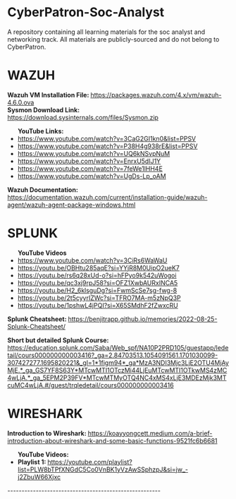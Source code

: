 # CyberPatron-Soc-Analyst
A repository containing all learning materials for the soc analyst and networking track. All materials are publicly-sourced and do not belong to CyberPatron.

# WAZUH
<p>
  <b>Wazuh VM Installation File: </b><a href="https://packages.wazuh.com/4.x/vm/wazuh-4.6.0.ova">https://packages.wazuh.com/4.x/vm/wazuh-4.6.0.ova</a></br>
  <b>Sysmon Download Link: </b><a href="https://download.sysinternals.com/files/Sysmon.zip">https://download.sysinternals.com/files/Sysmon.zip</a></br>
  <ul><b>YouTube Links:</b>
    <li><a href="https://www.youtube.com/watch?v=3CaG2GI1kn0&list=PPSV">https://www.youtube.com/watch?v=3CaG2GI1kn0&list=PPSV</a></li>
    <li><a href="https://www.youtube.com/watch?v=P38H4g938rE&list=PPSV">https://www.youtube.com/watch?v=P38H4g938rE&list=PPSV</a></li>
    <li><a href="https://www.youtube.com/watch?v=UQ6kNSvpNuM">https://www.youtube.com/watch?v=UQ6kNSvpNuM</a></li>
    <li><a href="https://www.youtube.com/watch?v=EnrxU5dIJ1Y">https://www.youtube.com/watch?v=EnrxU5dIJ1Y</a></li>
    <li><a href="https://www.youtube.com/watch?v=7feWe1lHH4E">https://www.youtube.com/watch?v=7feWe1lHH4E</a></li>
    <li><a href="https://www.youtube.com/watch?v=UgDs-Lp_oAM">https://www.youtube.com/watch?v=UgDs-Lp_oAM</a></li>
  </ul>
  <b>Wazuh Documentation: </b><a href="https://documentation.wazuh.com/current/installation-guide/wazuh-agent/wazuh-agent-package-windows.html">https://documentation.wazuh.com/current/installation-guide/wazuh-agent/wazuh-agent-package-windows.html</a>
</p>

# SPLUNK
<p>
  <ul>
    <b>YouTube Videos</b>
    <li><a href="https://www.youtube.com/watch?v=3CiRs6WaWaU">https://www.youtube.com/watch?v=3CiRs6WaWaU</a></li>
    <li><a href="https://youtu.be/OBHtu285aqE?si=YYjR8M0UipO2ueK7">https://youtu.be/OBHtu285aqE?si=YYjR8M0UipO2ueK7</a></li>
    <li><a href="https://youtu.be/rs6q28xUd-o?si=hFPyo9k542uWogoi">https://youtu.be/rs6q28xUd-o?si=hFPyo9k542uWogoi</a></li>
    <li><a href="https://youtu.be/qc3xj9rpJ58?si=OFZ1XwbAURxINCA5">https://youtu.be/qc3xj9rpJ58?si=OFZ1XwbAURxINCA5</a></li>
    <li><a href="https://youtu.be/H2_6klsguDg?si=FwmScSe7sg-fwg-8">https://youtu.be/H2_6klsguDg?si=FwmScSe7sg-fwg-8</a></li>
    <li><a href="https://youtu.be/2t5cyyrIZWc?si=TFRO7MA-m5zNpQ3P">https://youtu.be/2t5cyyrIZWc?si=TFRO7MA-m5zNpQ3P</a></li>
    <li><a href="https://youtu.be/1pshwL4jPQI?si=X65SMdhF2fZwxcRU">https://youtu.be/1pshwL4jPQI?si=X65SMdhF2fZwxcRU</a></li>
  </ul>
  <b>Splunk Cheatsheet: </b><a href="https://benjitrapp.github.io/memories/2022-08-25-Splunk-Cheatsheet/">https://benjitrapp.github.io/memories/2022-08-25-Splunk-Cheatsheet/</a></br>
  
  <b>Short but detailed Splunk Course: </b><a href="https://education.splunk.com/Saba/Web_spf/NA10P2PRD105/guestapp/ledetail/cours000000000003416?_ga=2.84703513.1054091561.1701030099-307427277.1695820221&_gl=1*1figm94*_ga*MzA3NDI3Mjc3LjE2OTU4MjAyMjE.*_ga_GS7YF8S63Y*MTcwMTI1OTczMi44LjEuMTcwMTI1OTkwMS4zMC4wLjA.*_ga_5EPM2P39FV*MTcwMTMyOTQ4NC4xMS4xLjE3MDEzMjk3MTcuMC4wLjA.#/guest/trqledetail/cours000000000003416">
    https://education.splunk.com/Saba/Web_spf/NA10P2PRD105/guestapp/ledetail/cours000000000003416?_ga=2.84703513.1054091561.1701030099-307427277.1695820221&_gl=1*1figm94*_ga*MzA3NDI3Mjc3LjE2OTU4MjAyMjE.*_ga_GS7YF8S63Y*MTcwMTI1OTczMi44LjEuMTcwMTI1OTkwMS4zMC4wLjA.*_ga_5EPM2P39FV*MTcwMTMyOTQ4NC4xMS4xLjE3MDEzMjk3MTcuMC4wLjA.#/guest/trqledetail/cours000000000003416</a>
</p>

# WIRESHARK
<p>
  <b>Introduction to Wireshark: </b><a href="https://koayyongcett.medium.com/a-brief-introduction-about-wireshark-and-some-basic-functions-9521fc6b6681">https://koayyongcett.medium.com/a-brief-introduction-about-wireshark-and-some-basic-functions-9521fc6b6681</a>
  <ul>
    <b>YouTube Videos: </b>
    <li><b>Playlist 1: </b><a href="https://youtube.com/playlist?list=PLW8bTPfXNGdC5Co0VnBK1yVzAwSSphzpJ&si=jw_-j2ZbuW66Xjxc">https://youtube.com/playlist?list=PLW8bTPfXNGdC5Co0VnBK1yVzAwSSphzpJ&si=jw_-j2ZbuW66Xjxc</a></li>
  </ul>
</p>
------------------------------------------------------

